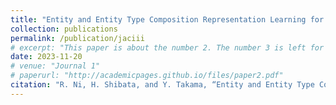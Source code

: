 ```yaml
---
title: "Entity and Entity Type Composition Representation Learning for Knowledge Graph Completion"
collection: publications
permalink: /publication/jaciii
# excerpt: "This paper is about the number 2. The number 3 is left for future work."
date: 2023-11-20
# venue: "Journal 1"
# paperurl: "http://academicpages.github.io/files/paper2.pdf"
citation: "R. Ni, H. Shibata, and Y. Takama, “Entity and Entity Type Composition Representation Learning for Knowledge Graph Completion,” J. Adv. Comput. Intell. Intell. Inform., Vol.27 No.6, pp. 1151-1158, 2023."
---
```


<!-- Abstract:
This paper proposes a simple Knowledge Graph Embedding (KGE) framework that considers the entity types. The KGE finds appropriate representations of entities and relations by learning structured information in triples and uses these representations to predict the missing links in a knowledge graph (KG). The entity types are included in many KGs, but most of the existing methods ignored its potential for the link prediction task. The proposed framework, which is called EETCRL (Entity and Entity Type Composition Representation Learning), learns representations for entities and entity types in a simple way. Those combined representations are used for link prediction. The proposed framework is evaluated on three datasets and the results show that while the overall performance was comparable to baseline methods, its performance depends on the entity type. This paper also discusses how the information about entity types affects the link prediction through analysis of the fine-grained results. -->

